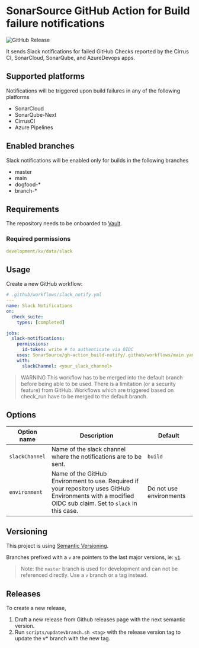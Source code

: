 # SonarSource GitHub Action for Build failure notifications

![GitHub Release](https://img.shields.io/github/v/release/SonarSource/gh-action_build-notify)

It sends Slack notifications for failed GitHub Checks reported by the Cirrus CI, SonarCloud, SonarQube, and AzureDevops apps.

## Supported platforms

Notifications will be triggered upon build failures in any of the following platforms

- SonarCloud
- SonarQube-Next
- CirrusCI
- Azure Pipelines

## Enabled branches

Slack notifications will be enabled only for builds in the following branches

- master
- main
- dogfood-\*
- branch-\*

## Requirements

The repository needs to be onboarded to [Vault](https://xtranet-sonarsource.atlassian.net/wiki/spaces/RE/pages/2466316312/HashiCorp+Vault#Onboarding-a-Repository-on-Vault).

### Required permissions

```yaml
development/kv/data/slack
```

## Usage

Create a new GitHub workflow:

```yaml
# .github/workflows/slack_notify.yml
---
name: Slack Notifications
on:
  check_suite:
    types: [completed]

jobs:
  slack-notifications:
    permissions:
      id-token: write # to authenticate via OIDC
    uses: SonarSource/gh-action_build-notify/.github/workflows/main.yaml@v2
    with:
      slackChannel: <your_slack_channel>
```

> WARNING
> This workflow has to be merged into the default branch before being able to be used.
> There is a limitation (or a security feature) from GitHub. Workflows which are triggered
> based on check_run have to be merged to the default branch.

## Options

| Option name    | Description                                                                                                                                              | Default                 |
| -------------- | -------------------------------------------------------------------------------------------------------------------------------------------------------- | ----------------------- |
| `slackChannel` | Name of the slack channel where the notifications are to be sent.                                                                                         | `build`                 |
| `environment`  | Name of the GitHub Environment to use. Required if your repository uses GitHub Environments with a modified OIDC sub claim. Set to `slack` in this case. | Do not use environments |

## Versioning

This project is using [Semantic Versioning](https://semver.org/).

Branches prefixed with a `v` are pointers to the last major versions, ie: [`v1`](https://github.com/SonarSource/gh-action_build-notify/tree/v1).

> Note: the `master` branch is used for development and can not be referenced directly. Use a `v` branch or a tag instead.

## Releases

To create a new release,

1. Draft a new release from Github releases page with the next semantic version.
2. Run `scripts/updatevbranch.sh <tag>` with the release version tag to update the v\* branch with the new tag.
